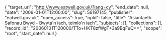 {
  "target_url": "http://www.eatwell.gov.uk/?lang=cy", 
  "end_date": null, 
  "date": "2006-01-01T12:00:00", 
  "slug": 56197145, 
  "publisher": "eatwell.gov.uk", 
  "open_access": true, 
  "npld": false, 
  "title": "Asiantaeth Safonau Bwyd - Bwyta'n iach, teimlo'n iach", 
  "subjects": [], 
  "collections": [], 
  "record_id": "20060101T120000/TTo+HKT8zfWgT+3a9BqFuQ==", 
  "scope": "root", 
  "start_date": null
}

